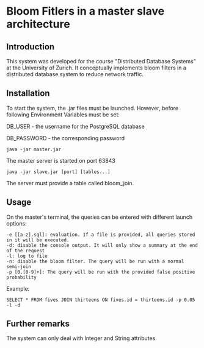 # Bloom Fitlers in a master slave architecture

## Introduction

This system was developed for the course "Distributed Database Systems" at the University of Zurich. 
It conceptually implements bloom filters in a distributed database system to reduce network traffic.

## Installation

To start the system, the .jar files must be launched. However, before following Environment Variables must be set:

DB_USER - the username for the PostgreSQL database

DB_PASSWORD - the corresponding password

```
java -jar master.jar
```
The master server is started on port 63843

```
java -jar slave.jar [port] [tables...]
```

The server must provide a table called bloom_join.

## Usage

On the master's terminal, the queries can be entered with different launch options:

```
-e [[a-z].sql]: evaluation. If a file is provided, all queries stored in it will be executed.
-d: disable the console output. It will only show a summary at the end of the request
-l: log to file
-n: disable the bloom filter. The query will be run with a normal semi-join
-p [0.[0-9]+]: The query will be run with the provided false positive probability
```
Example:
```
SELECT * FROM fives JOIN thirteens ON fives.id = thirteens.id -p 0.05 -l -d
```

## Further remarks
The system can only deal with Integer and String attributes.
